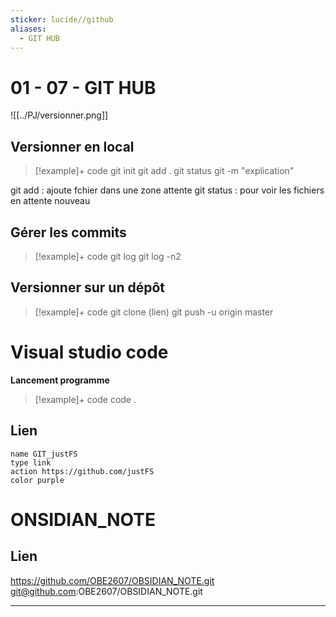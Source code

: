 ```yaml
---
sticker: lucide//github
aliases:
  - GIT HUB
---
```

# 01 - 07 - GIT HUB

![[../PJ/versionner.png]]

## Versionner en local
> [!example]+ code 
>git init
>git add . 
>git status
>git -m "explication"

git add : ajoute fchier dans une zone attente
git status : pour voir les fichiers en attente nouveau
## Gérer les commits
> [!example]+ code 
>git log
>git log -n2

## Versionner sur un dépôt
> [!example]+ code 
>git clone (lien)
>git push -u origin master

# Visual studio code

**Lancement programme**

> [!example]+ code 
>code .

## Lien

```button
name GIT_justFS
type link
action https://github.com/justFS
color purple
```


# ONSIDIAN_NOTE

## Lien
https://github.com/OBE2607/OBSIDIAN_NOTE.git
git@github.com:OBE2607/OBSIDIAN_NOTE.git

***




